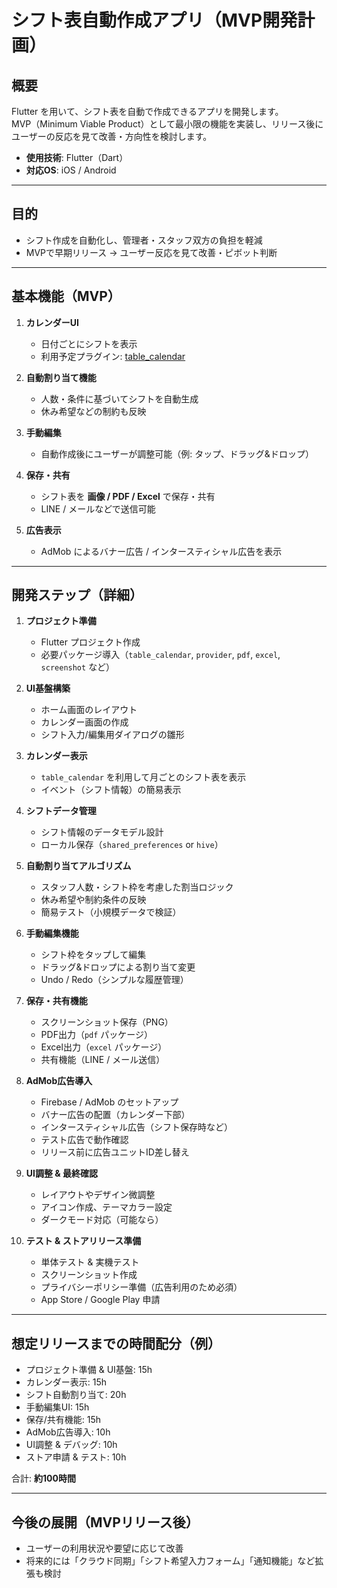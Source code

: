 # シフト表自動作成アプリ（MVP開発計画）

## 概要
Flutter を用いて、シフト表を自動で作成できるアプリを開発します。  
MVP（Minimum Viable Product）として最小限の機能を実装し、リリース後にユーザーの反応を見て改善・方向性を検討します。

- **使用技術**: Flutter（Dart）
- **対応OS**: iOS / Android

---

## 目的
- シフト作成を自動化し、管理者・スタッフ双方の負担を軽減
- MVPで早期リリース → ユーザー反応を見て改善・ピボット判断

---

## 基本機能（MVP）
1. **カレンダーUI**
    - 日付ごとにシフトを表示
    - 利用予定プラグイン: [table_calendar](https://pub.dev/packages/table_calendar)

2. **自動割り当て機能**
    - 人数・条件に基づいてシフトを自動生成
    - 休み希望などの制約も反映

3. **手動編集**
    - 自動作成後にユーザーが調整可能（例: タップ、ドラッグ&ドロップ）

4. **保存・共有**
    - シフト表を **画像 / PDF / Excel** で保存・共有
    - LINE / メールなどで送信可能

5. **広告表示**
    - AdMob によるバナー広告 / インタースティシャル広告を表示

---

## 開発ステップ（詳細）
1. **プロジェクト準備**
    - Flutter プロジェクト作成
    - 必要パッケージ導入（`table_calendar`, `provider`, `pdf`, `excel`, `screenshot` など）

2. **UI基盤構築**
    - ホーム画面のレイアウト
    - カレンダー画面の作成
    - シフト入力/編集用ダイアログの雛形

3. **カレンダー表示**
    - `table_calendar` を利用して月ごとのシフト表を表示
    - イベント（シフト情報）の簡易表示

4. **シフトデータ管理**
    - シフト情報のデータモデル設計
    - ローカル保存（`shared_preferences` or `hive`）

5. **自動割り当てアルゴリズム**
    - スタッフ人数・シフト枠を考慮した割当ロジック
    - 休み希望や制約条件の反映
    - 簡易テスト（小規模データで検証）

6. **手動編集機能**
    - シフト枠をタップして編集
    - ドラッグ&ドロップによる割り当て変更
    - Undo / Redo（シンプルな履歴管理）

7. **保存・共有機能**
    - スクリーンショット保存（PNG）
    - PDF出力（`pdf` パッケージ）
    - Excel出力（`excel` パッケージ）
    - 共有機能（LINE / メール送信）

8. **AdMob広告導入**
    - Firebase / AdMob のセットアップ
    - バナー広告の配置（カレンダー下部）
    - インタースティシャル広告（シフト保存時など）
    - テスト広告で動作確認
    - リリース前に広告ユニットID差し替え

9. **UI調整 & 最終確認**
    - レイアウトやデザイン微調整
    - アイコン作成、テーマカラー設定
    - ダークモード対応（可能なら）

10. **テスト & ストアリリース準備**
    - 単体テスト & 実機テスト
    - スクリーンショット作成
    - プライバシーポリシー準備（広告利用のため必須）
    - App Store / Google Play 申請

---

## 想定リリースまでの時間配分（例）
- プロジェクト準備 & UI基盤: 15h
- カレンダー表示: 15h
- シフト自動割り当て: 20h
- 手動編集UI: 15h
- 保存/共有機能: 15h
- AdMob広告導入: 10h
- UI調整 & デバッグ: 10h
- ストア申請 & テスト: 10h

合計: **約100時間**

---

## 今後の展開（MVPリリース後）
- ユーザーの利用状況や要望に応じて改善
- 将来的には「クラウド同期」「シフト希望入力フォーム」「通知機能」など拡張も検討
